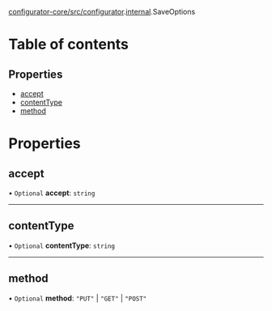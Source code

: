 [configurator-core/src/configurator](../modules/configurator_core_src_configurator.md).[internal](../modules/configurator_core_src_configurator._internal_.md).SaveOptions

# Table of contents

## Properties

- [accept](configurator_core_src_configurator._internal_.SaveOptions.md#accept)
- [contentType](configurator_core_src_configurator._internal_.SaveOptions.md#contenttype)
- [method](configurator_core_src_configurator._internal_.SaveOptions.md#method)

# Properties

## accept

• `Optional` **accept**: `string`

___

## contentType

• `Optional` **contentType**: `string`

___

## method

• `Optional` **method**: ``"PUT"`` \| ``"GET"`` \| ``"POST"``
